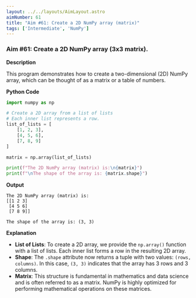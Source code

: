 ```yaml
---
layout: ../../layouts/AimLayout.astro
aimNumber: 61
title: "Aim #61: Create a 2D NumPy array (matrix)"
tags: ['Intermediate', 'NumPy']
---
```


### Aim #61: Create a 2D NumPy array (3x3 matrix).

**Description**

This program demonstrates how to create a two-dimensional (2D) NumPy array, which can be thought of as a matrix or a table of numbers.

**Python Code**

```python
import numpy as np

# Create a 2D array from a list of lists
# Each inner list represents a row.
list_of_lists = [
    [1, 2, 3],
    [4, 5, 6],
    [7, 8, 9]
]

matrix = np.array(list_of_lists)

print(f"The 2D NumPy array (matrix) is:\n{matrix}")
print(f"\nThe shape of the array is: {matrix.shape}")
```

**Output**

```text
The 2D NumPy array (matrix) is:
[[1 2 3]
 [4 5 6]
 [7 8 9]]

The shape of the array is: (3, 3)
```

**Explanation**

- **List of Lists**: To create a 2D array, we provide the `np.array()` function with a list of lists. Each inner list forms a row in the resulting 2D array.
- **Shape**: The `.shape` attribute now returns a tuple with two values: `(rows, columns)`. In this case, `(3, 3)` indicates that the array has 3 rows and 3 columns.
- **Matrix**: This structure is fundamental in mathematics and data science and is often referred to as a matrix. NumPy is highly optimized for performing mathematical operations on these matrices.
